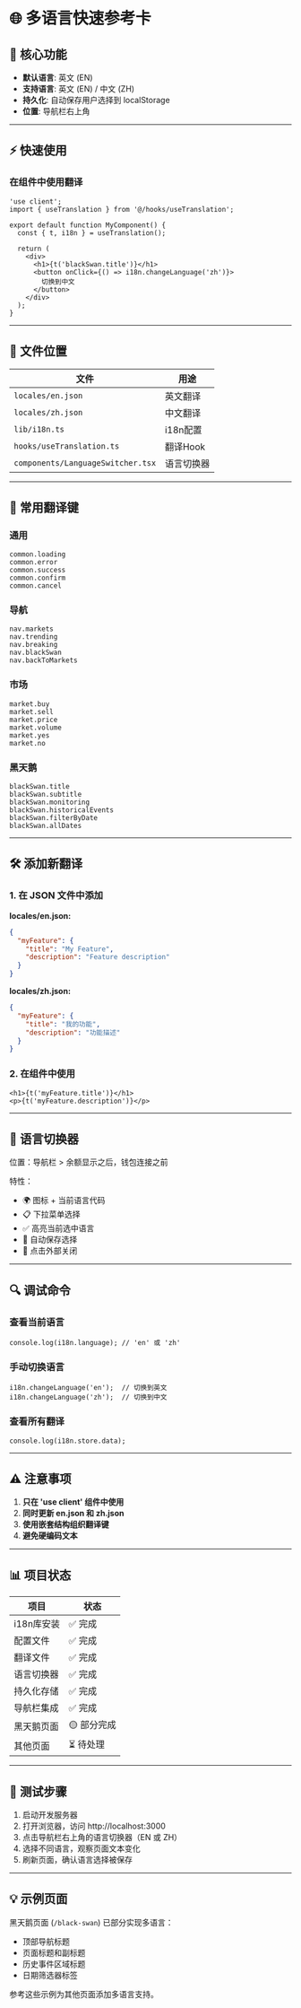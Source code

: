 # 🌐 多语言快速参考卡

## 🎯 核心功能

- **默认语言**: 英文 (EN)
- **支持语言**: 英文 (EN) / 中文 (ZH)
- **持久化**: 自动保存用户选择到 localStorage
- **位置**: 导航栏右上角

---

## ⚡ 快速使用

### 在组件中使用翻译

```tsx
'use client';
import { useTranslation } from '@/hooks/useTranslation';

export default function MyComponent() {
  const { t, i18n } = useTranslation();
  
  return (
    <div>
      <h1>{t('blackSwan.title')}</h1>
      <button onClick={() => i18n.changeLanguage('zh')}>
        切换到中文
      </button>
    </div>
  );
}
```

---

## 📁 文件位置

| 文件 | 用途 |
|------|------|
| `locales/en.json` | 英文翻译 |
| `locales/zh.json` | 中文翻译 |
| `lib/i18n.ts` | i18n配置 |
| `hooks/useTranslation.ts` | 翻译Hook |
| `components/LanguageSwitcher.tsx` | 语言切换器 |

---

## 🔑 常用翻译键

### 通用
```
common.loading
common.error
common.success
common.confirm
common.cancel
```

### 导航
```
nav.markets
nav.trending
nav.breaking
nav.blackSwan
nav.backToMarkets
```

### 市场
```
market.buy
market.sell
market.price
market.volume
market.yes
market.no
```

### 黑天鹅
```
blackSwan.title
blackSwan.subtitle
blackSwan.monitoring
blackSwan.historicalEvents
blackSwan.filterByDate
blackSwan.allDates
```

---

## 🛠️ 添加新翻译

### 1. 在 JSON 文件中添加

**locales/en.json:**
```json
{
  "myFeature": {
    "title": "My Feature",
    "description": "Feature description"
  }
}
```

**locales/zh.json:**
```json
{
  "myFeature": {
    "title": "我的功能",
    "description": "功能描述"
  }
}
```

### 2. 在组件中使用

```tsx
<h1>{t('myFeature.title')}</h1>
<p>{t('myFeature.description')}</p>
```

---

## 🎨 语言切换器

位置：导航栏 > 余额显示之后，钱包连接之前

特性：
- 🌍 图标 + 当前语言代码
- 📋 下拉菜单选择
- ✅ 高亮当前选中语言
- 💾 自动保存选择
- 🎯 点击外部关闭

---

## 🔍 调试命令

### 查看当前语言
```tsx
console.log(i18n.language); // 'en' 或 'zh'
```

### 手动切换语言
```tsx
i18n.changeLanguage('en');  // 切换到英文
i18n.changeLanguage('zh');  // 切换到中文
```

### 查看所有翻译
```tsx
console.log(i18n.store.data);
```

---

## ⚠️ 注意事项

1. **只在 'use client' 组件中使用**
2. **同时更新 en.json 和 zh.json**
3. **使用嵌套结构组织翻译键**
4. **避免硬编码文本**

---

## 📊 项目状态

| 项目 | 状态 |
|------|------|
| i18n库安装 | ✅ 完成 |
| 配置文件 | ✅ 完成 |
| 翻译文件 | ✅ 完成 |
| 语言切换器 | ✅ 完成 |
| 持久化存储 | ✅ 完成 |
| 导航栏集成 | ✅ 完成 |
| 黑天鹅页面 | 🟡 部分完成 |
| 其他页面 | ⏳ 待处理 |

---

## 🚀 测试步骤

1. 启动开发服务器
2. 打开浏览器，访问 http://localhost:3000
3. 点击导航栏右上角的语言切换器（EN 或 ZH）
4. 选择不同语言，观察页面文本变化
5. 刷新页面，确认语言选择被保存

---

## 💡 示例页面

黑天鹅页面 (`/black-swan`) 已部分实现多语言：
- 顶部导航标题
- 页面标题和副标题
- 历史事件区域标题
- 日期筛选器标签

参考这些示例为其他页面添加多语言支持。














